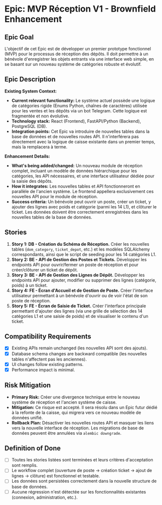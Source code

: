 # Epic: MVP Réception V1 - Brownfield Enhancement

## Epic Goal
L'objectif de cet Epic est de développer un premier prototype fonctionnel (MVP) pour le processus de réception des dépôts. Il doit permettre à un bénévole d'enregistrer les objets entrants via une interface web simple, en se basant sur un nouveau système de catégories robuste et évolutif.

## Epic Description

**Existing System Context:**
- **Current relevant functionality:** Le système actuel possède une logique de catégories rigide (Enums Python, chaînes de caractères) utilisée pour les ventes et les dépôts via un bot Telegram. Cette logique est fragmentée et non évolutive.
- **Technology stack:** React (Frontend), FastAPI/Python (Backend), PostgreSQL (DB).
- **Integration points:** Cet Epic va introduire de nouvelles tables dans la base de données et de nouvelles routes API. Il n'interférera pas directement avec la logique de caisse existante dans un premier temps, mais la remplacera à terme.

**Enhancement Details:**
- **What's being added/changed:** Un nouveau module de réception complet, incluant un modèle de données hiérarchique pour les catégories, les API nécessaires, et une interface utilisateur dédiée pour la saisie des dépôts.
- **How it integrates:** Les nouvelles tables et API fonctionneront en parallèle de l'ancien système. Le frontend appellera exclusivement ces nouvelles API pour le module de réception.
- **Success criteria:** Un bénévole peut ouvrir un poste, créer un ticket, y ajouter des lignes avec poids et catégorie (parmi les 14 L1), et clôturer le ticket. Les données doivent être correctement enregistrées dans les nouvelles tables de la base de données.

## Stories

1.  **Story 1: DB - Création du Schéma de Réception.** Créer les nouvelles tables (`dom_category`, `ticket_depot`, etc.) et les modèles SQLAlchemy correspondants, ainsi que le script de seeding pour les 14 catégories L1.
2.  **Story 2: BE - API de Gestion des Postes et Tickets.** Développer les endpoints API pour ouvrir/fermer un poste de réception et pour créer/clôturer un ticket de dépôt.
3.  **Story 3: BE - API de Gestion des Lignes de Dépôt.** Développer les endpoints API pour ajouter, modifier ou supprimer des lignes (catégorie, poids) à un ticket.
4.  **Story 4: FE - Écran d'Accueil et de Gestion de Poste.** Créer l'interface utilisateur permettant à un bénévole d'ouvrir ou de voir l'état de son poste de réception.
5.  **Story 5: FE - Écran de Saisie de Ticket.** Créer l'interface principale permettant d'ajouter des lignes (via une grille de sélection des 14 catégories L1 et une saisie de poids) et de visualiser le contenu d'un ticket.

## Compatibility Requirements
- [X] Existing APIs remain unchanged (les nouvelles API sont des ajouts).
- [X] Database schema changes are backward compatible (les nouvelles tables n'affectent pas les anciennes).
- [X] UI changes follow existing patterns.
- [X] Performance impact is minimal.

## Risk Mitigation
- **Primary Risk:** Créer une divergence technique entre le nouveau système de réception et l'ancien système de caisse.
- **Mitigation:** Ce risque est accepté. Il sera résolu dans un Epic futur dédié à la refonte de la caisse, qui migrera vers ce nouveau modèle de données unifié.
- **Rollback Plan:** Désactiver les nouvelles routes API et masquer les liens vers la nouvelle interface de réception. Les migrations de base de données peuvent être annulées via `alembic downgrade`.

## Definition of Done
- [ ] Toutes les stories listées sont terminées et leurs critères d'acceptation sont remplis.
- [ ] Le workflow complet (ouverture de poste -> création ticket -> ajout de lignes -> clôture) est fonctionnel et testable.
- [ ] Les données sont persistées correctement dans la nouvelle structure de base de données.
- [ ] Aucune régression n'est détectée sur les fonctionnalités existantes (connexion, administration, etc.).

